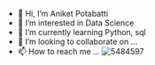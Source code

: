 - 👋 Hi, I’m Aniket Potabatti   
- 👀 I’m interested in Data Science
- 🌱 I’m currently learning Python, sql
- 💞️ I’m looking to collaborate on ...
- 📫 How to reach me ...
![5484597](https://user-images.githubusercontent.com/103943201/163820569-0d392eef-eb2a-4b9c-9d8a-92cd9d2266b0.jpg)


<!---
aniketp10/aniketp10 is a ✨ special ✨ repository because its `README.md` (this file) appears on your GitHub profile.
You can click the Preview link to take a look at your changes.
--->
